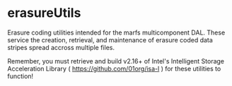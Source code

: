 # erasureUtils
Erasure coding utilities intended for the marfs multicomponent DAL.  These service the creation, retrieval, and maintenance of erasure coded data stripes spread accross multiple files.

Remember, you must retrieve and build v2.16+ of Intel's Intelligent Storage Acceleration Library ( https://github.com/01org/isa-l ) for these utilities to function!

